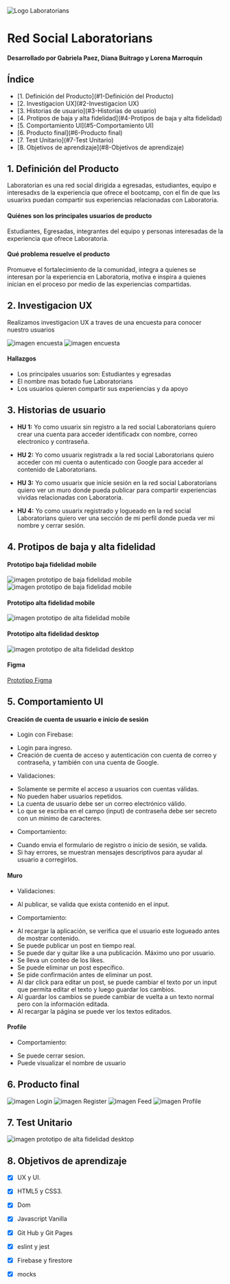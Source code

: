 ![Logo Laboratorians](./src/img/logolaborafdoblanco.png)

# Red Social Laboratorians 
#### Desarrollado por Gabriela Paez, Diana Buitrago y Lorena Marroquin

## Índice

* [1. Definición del Producto](#1-Definición del Producto)
* [2. Investigacion UX](#2-Investigacion UX)
* [3. Historias de usuario](#3-Historias de usuario)
* [4. Protipos de baja y alta fidelidad](#4-Protipos de baja y alta fidelidad)
* [5. Comportamiento UI](#5-Comportamiento UI)
* [6. Producto final](#6-Producto final)
* [7. Test Unitario](#7-Test Unitario)
* [8. Objetivos de aprendizaje](#8-Objetivos de aprendizaje)

## 1. Definición del Producto

Laboratorian es una red social dirigida a egresadas, estudiantes, equipo e interesadxs de la experiencia que ofrece el bootcamp, con el fin de que lxs usuarixs puedan compartir sus experiencias relacionadas con Laboratoria.

#### Quiénes son los principales usuarios de producto
Estudiantes, Egresadas, integrantes  del equipo y personas interesadas de la experiencia que ofrece Laboratoria.

#### Qué problema resuelve el producto
Promueve el fortalecimiento de la comunidad, integra a quienes se interesan por la experiencia en Laboratoria, motiva e inspira a quienes inician en el proceso por medio de las experiencias compartidas.


## 2. Investigacion UX

Realizamos investigacion UX a traves de una encuesta para conocer  nuestro usuarios

![imagen encuesta](./src/img/encuesta1.jpg)
![imagen encuesta](./src/img/encuesta2.jpg)

#### Hallazgos

* Los principales usuarios son: Estudiantes y egresadas
* El nombre mas botado fue Laboratorians 
* Los usuarios quieren compartir sus experiencias y da apoyo


## 3. Historias de usuario

* **HU 1:** Yo como usuarix sin registro a la red social Laboratorians quiero crear una cuenta para acceder identificadx con nombre, correo electronico y contraseña.

* **HU 2:** Yo como usuarix  registradx a la red social Laboratorians quiero acceder con mi  cuenta  o autenticado con Google para acceder al contenido de Laboratorians.

* **HU 3:** Yo como usuarix que inicie sesión en la red social Laboratorians quiero ver un muro donde pueda publicar para compartir experiencias vividas relacionadas con Laboratoria.

* **HU 4:** Yo como usuarix registrado y logueado en la red social Laboratorians quiero ver una sección de mi perfil donde pueda ver mi nombre y cerrar sesión.


## 4. Protipos de baja y alta fidelidad

#### Prototipo baja fidelidad mobile
![imagen prototipo de baja fidelidad mobile](./src/img/prototipobajamobile1.jpeg)
![imagen prototipo de baja fidelidad mobile](./src/img/prototipobajamobile2.jpeg)

#### Prototipo alta fidelidad mobile
![imagen prototipo de alta fidelidad mobile](./src/img/prototipomobile.png)

#### Prototipo alta fidelidad desktop
![imagen prototipo de alta fidelidad desktop](./src/img/prototipodesktop.png)

#### Figma
[Prototipo Figma](https://www.figma.com/file/N640coMwcQeN7Y4lYQo5i6/Social-Network-%3CL%3E?node-id=0%3A1)

## 5. Comportamiento UI

#### Creación de cuenta de usuario e inicio de sesión
* Login con Firebase:
 - Login para ingreso.
 - Creación de cuenta de acceso y autenticación con cuenta de correo y contraseña, y también con una cuenta de Google.
  
* Validaciones:
 - Solamente se permite el acceso a usuarios con cuentas válidas.
 - No pueden haber usuarios repetidos.
 - La cuenta de usuario debe ser un correo electrónico válido.
 - Lo que se escriba en el campo (input) de contraseña debe ser secreto con un minimo de caracteres.

* Comportamiento:
- Cuando envia el formulario de registro o inicio de sesión, se valida.
- Si hay errores, se muestran mensajes descriptivos para ayudar al usuario a corregirlos.

#### Muro
* Validaciones:
- Al publicar, se valida que exista contenido en el input.

* Comportamiento:
- Al recargar la aplicación, se verifica que el usuario este logueado antes de mostrar contenido.
- Se puede publicar un post en tiempo real.
- Se puede dar y quitar like a una publicación. Máximo uno por usuario.
- Se lleva un conteo de los likes.
- Se puede eliminar un post específico.
- Se pide confirmación antes de eliminar un post.
- Al dar click para editar un post, se puede cambiar el texto por un input que permita editar el texto y luego guardar los cambios.
- Al guardar los cambios se puede cambiar de vuelta a un texto normal pero con la información editada.
- Al recargar la página se puede ver los textos editados.

#### Profile
* Comportamiento:
- Se puede cerrar sesion.
- Puede visualizar el nombre de usuario
  

## 6. Producto final

![imagen Login](./src/img/login.png)
![imagen Register](./src/img/register.png)
![imagen Feed](./src/img/muro.png)
![imagen Profile](./src/img/profileapp.png)

## 7. Test Unitario

![imagen prototipo de alta fidelidad desktop](./src/img/test.png)


## 8. Objetivos de aprendizaje

* [x] UX y UI.
* [x] HTML5 y CSS3.
* [x] Dom
* [x] Javascript Vanilla
* [x] Git Hub y Git Pages
* [x] eslint y jest
* [x] Firebase y firestore
* [x] mocks

